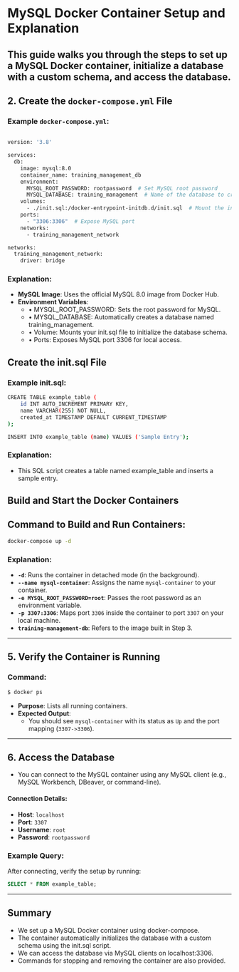 # MySQL Docker Container Setup and Explanation


This guide walks you through the steps to set up a MySQL Docker container, initialize a database with a custom schema, and access the database.
---

## 2. Create the `docker-compose.yml` File

### Example `docker-compose.yml`:

``` bash

version: '3.8'

services:
  db:
    image: mysql:8.0
    container_name: training_management_db
    environment:
      MYSQL_ROOT_PASSWORD: rootpassword  # Set MySQL root password
      MYSQL_DATABASE: training_management  # Name of the database to create
    volumes:
      - ./init.sql:/docker-entrypoint-initdb.d/init.sql  # Mount the initialization script
    ports:
      - "3306:3306"  # Expose MySQL port
    networks:
      - training_management_network

networks:
  training_management_network:
    driver: bridge

```

### Explanation:
- **MySQL Image**: Uses the official MySQL 8.0 image from Docker Hub.
- **Environment Variables**:
	- •	MYSQL_ROOT_PASSWORD: Sets the root password for MySQL.
	- •	MYSQL_DATABASE: Automatically creates a database named training_management.
	- •	Volume: Mounts your init.sql file to initialize the database schema.
	- •	Ports: Exposes MySQL port 3306 for local access.

## Create the init.sql File

### Example init.sql:
```bash
CREATE TABLE example_table (
    id INT AUTO_INCREMENT PRIMARY KEY,
    name VARCHAR(255) NOT NULL,
    created_at TIMESTAMP DEFAULT CURRENT_TIMESTAMP
);

INSERT INTO example_table (name) VALUES ('Sample Entry');

```

### Explanation:

- This SQL script creates a table named example_table and inserts a sample entry.

## Build and Start the Docker Containers

## Command to Build and Run Containers:
```bash
docker-compose up -d
```

### Explanation:
- **`-d`**: Runs the container in detached mode (in the background).
- **`--name mysql-container`**: Assigns the name `mysql-container` to your container.
- **`-e MYSQL_ROOT_PASSWORD=root`**: Passes the root password as an environment variable.
- **`-p 3307:3306`**: Maps port `3306` inside the container to port `3307` on your local machine.
- **`training-management-db`**: Refers to the image built in Step 3.

---

## 5. Verify the Container is Running

### Command:
```bash
$ docker ps
```
- **Purpose**: Lists all running containers.
- **Expected Output**:
  - You should see `mysql-container` with its status as `Up` and the port mapping (`3307->3306`).

---

## 6. Access the Database

- You can connect to the MySQL container using any MySQL client (e.g., MySQL Workbench, DBeaver, or command-line).


#### Connection Details:
- **Host**: `localhost`
- **Port**: `3307`
- **Username**: `root`
- **Password**: `rootpassword`

### Example Query:
After connecting, verify the setup by running:
```sql
SELECT * FROM example_table;
```

---

## Summary
- We set up a MySQL Docker container using docker-compose.
- The container automatically initializes the database with a custom schema using the init.sql script.
- We can access the database via MySQL clients on localhost:3306.
- Commands for stopping and removing the container are also provided.

